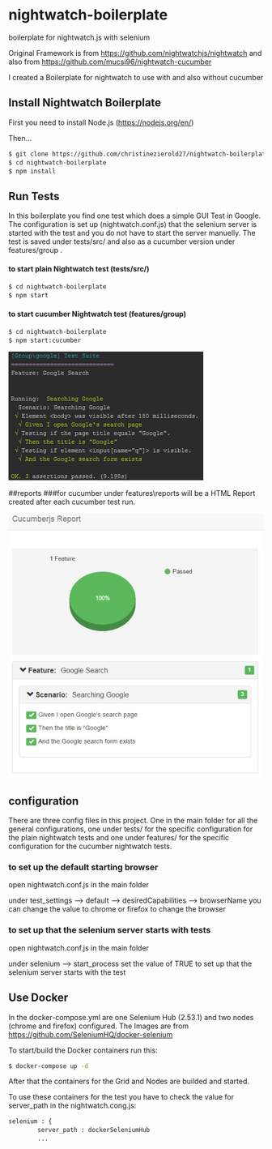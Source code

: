 # nightwatch-boilerplate
boilerplate for nightwatch.js with selenium

Original Framework is from https://github.com/nightwatchjs/nightwatch and also from https://github.com/mucsi96/nightwatch-cucumber

I  created a Boilerplate for nightwatch to use with and also without cucumber

## Install Nightwatch Boilerplate

First you need to install Node.js (https://nodejs.org/en/)

Then...
```sh
$ git clone https://github.com/christinezierold27/nightwatch-boilerplate.git
$ cd nightwatch-boilerplate
$ npm install
```

## Run Tests

In this boilerplate you find one test which does a simple GUI Test in Google. The configuration is set up (nightwatch.conf.js) that the selenium server is started with the test and you do not have to start the server manuelly. The test is saved under tests/src/ and also as a cucumber version under features/group .

#### to start plain Nightwatch test (tests/src/)

```sh
$ cd nightwatch-boilerplate
$ npm start
```

#### to start cucumber Nightwatch test (features/group)

```sh
$ cd nightwatch-boilerplate
$ npm start:cucumber
```
![Console Output](./img/cucumber_console_log.jpg)

##reports
###for cucumber
under features\reports will be a HTML Report created after each cucumber test run.

![HTML Report](./img/cucumber_html_report.jpg)

## configuration

There are three config files in this project. One in the main folder for all the general configurations, one under tests/ for the specific configuration for the plain nightwatch tests and one under features/ for the specific configuration for the cucumber nightwatch tests.

### to set up the default starting browser
open nightwatch.conf.js in the main folder

under test_settings --> default --> desiredCapabilities --> browserName  you can change the value to chrome or firefox to change the browser

### to set up that the selenium server starts with tests
open nightwatch.conf.js in the main folder

under selenium --> start_process  set the value of TRUE to set up that the selenium server starts with the test

## Use Docker
In the docker-compose.yml are one Selenium Hub (2.53.1) and two nodes (chrome and firefox) configured. The Images are from https://github.com/SeleniumHQ/docker-selenium

To start/build the Docker containers run this:

```sh
$ docker-compose up -d
```

After that the containers for the Grid and Nodes are builded and started.

To use these containers for the test you have to check the value for server_path  in the nightwatch.cong.js:
```sh
selenium : {
        server_path : dockerSeleniumHub
        ...
```
